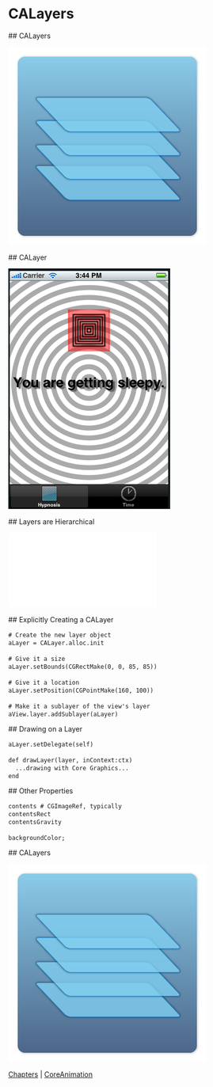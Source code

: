# CALayers

<slide>
## CALayers

![](calayers.png "CALayers") 

</slide>

<slide>
## CALayer

![](image.png "CALayers") 

</slide>

<slide>
## Layers are Hierarchical

![](layerdiagram.pdf "CALayers") 

</slide>

<slide>
## Explicitly Creating a CALayer

    # Create the new layer object 
    aLayer = CALayer.alloc.init 

    # Give it a size 
    aLayer.setBounds(CGRectMake(0, 0, 85, 85))

    # Give it a location 
    aLayer.setPosition(CGPointMake(160, 100))
            
    # Make it a sublayer of the view's layer 
    aView.layer.addSublayer(aLayer)

</slide>

<slide>
## Drawing on a Layer

    aLayer.setDelegate(self)

    def drawLayer(layer, inContext:ctx)
      ...drawing with Core Graphics...
    end

</slide>

<slide>
## Other Properties

    contents # CGImageRef, typically
    contentsRect
    contentsGravity

    backgroundColor;

</slide>
    
<slide>
## CALayers

![](calayers.png "CALayers") 

[Chapters](../reveal.html) | 
[CoreAnimation](../21-CoreAnimation/reveal.html)

</slide>
